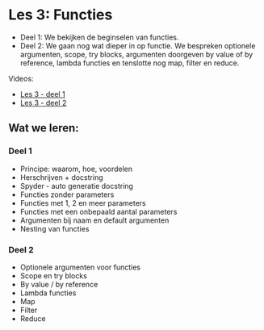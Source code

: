 # Les 3: Functies

* Deel 1: We bekijken de beginselen van functies.
* Deel 2: We gaan nog wat dieper in op functie. We bespreken optionele argumenten, scope, try blocks, argumenten doorgeven by value of by reference, lambda functies en tenslotte nog map, filter en reduce.

Videos: 
* [Les 3 - deel 1](https://www.youtube.com/watch?v=F6scBHNIydI "Les 3 - deel 1")
* [Les 3 - deel 2](https://www.youtube.com/watch?v=gGfoHZj8b7w "Les 3 - deel 2")

## Wat we leren:
### Deel 1
* Principe: waarom, hoe, voordelen
* Herschrijven + docstring
* Spyder - auto generatie docstring
* Functies zonder parameters
* Functies met 1, 2 en meer parameters
* Functies met een onbepaald aantal parameters
* Argumenten bij naam en default argumenten
* Nesting van functies

### Deel 2
* Optionele argumenten voor functies
* Scope en try blocks
* By value / by reference
* Lambda functies
* Map
* Filter
* Reduce
